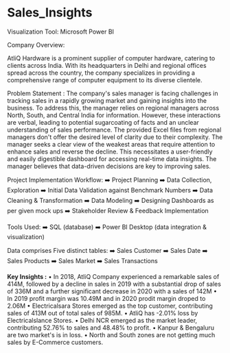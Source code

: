 # Sales_Insights

Visualization Tool: Microsoft Power BI

Company Overview:

AtliQ Hardware is a prominent supplier of computer hardware, catering to clients across India. With its headquarters in Delhi and regional offices spread across the country, the company specializes in providing a comprehensive range of computer equipment to its diverse clientele.

Problem Statement : 
The company's sales manager is facing challenges in tracking sales in a rapidly growing market and gaining insights into the business. To address this, the manager relies on regional managers across North, South, and Central India for information. However, these interactions are verbal, leading to potential sugarcoating of facts and an unclear understanding of sales performance.
The provided Excel files from regional managers don't offer the desired level of clarity due to their complexity. The manager seeks a clear view of the weakest areas that require attention to enhance sales and reverse the decline. This necessitates a user-friendly and easily digestible dashboard for accessing real-time data insights. The manager believes that data-driven decisions are key to improving sales.

Project Implementation Workflow:
➡️ Project Planning
➡️ Data Collection, Exploration
➡️ Initial Data Validation against Benchmark Numbers
➡️ Data Cleaning & Transformation
➡️ Data Modeling
➡️ Designing Dashboards as per given mock ups
➡️ Stakeholder Review & Feedback Implementation

Tools Used:
➡️ SQL (database)
➡️ Power BI Desktop (data integration & visualization)

Data comprises Five distinct tables:
➡️ Sales Customer
➡️ Sales Date
➡️ Sales Products
➡️ Sales Market
➡️ Sales Transactions

**Key Insights :**
• In 2018, AtliQ Company experienced a remarkable sales of 414M, followed by a decline in sales in 2019 with a substantial drop of sales 
  of 336M and a further significant decrease in 2020 with a sales of 142M
• In 2019 profit margin was 10.49M and in 2020 prodit margin droped to 2.06M
• Electricalsara Stores emerged as the top customer, contributing sales of 413M out of total sales of 985M.
• AtliQ has -2.01% loss by Electricalslance Stores.
• Delhi NCR emerged as the market leader, contributing 52.76% to sales and 48.48% to profit.
• Kanpur & Bengaluru are two market's is in loss.
• North and South zones are not getting much sales by E-Commerce customers.







